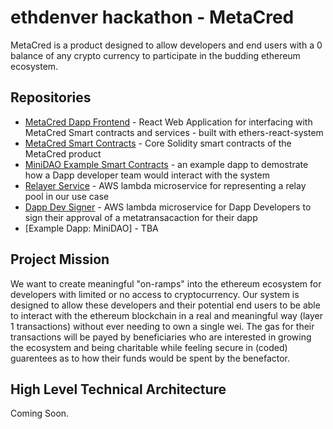 # ethdenver hackathon - MetaCred

MetaCred is a product designed to allow developers and end users with a 0 balance of any crypto currency to participate in the budding ethereum ecosystem.

## Repositories

 - [MetaCred Dapp Frontend](https://github.com/rapid-eth/meta-credits) - React Web Application for interfacing with MetaCred Smart contracts and services - built with ethers-react-system
 - [MetaCred Smart Contracts](https://github.com/rapid-eth/ethdenver-metacred-contracts) - Core Solidity smart contracts of the MetaCred product
 - [MiniDAO Example Smart Contracts](https://github.com/rapid-eth/ethdenver-metacred-minidao-example) - an example dapp to demostrate how a Dapp developer team would interact with the system
 - [Relayer Service](https://github.com/rapid-eth/ethdenver-metacred-relayer-lambda) - AWS lambda microservice for representing a relay pool in our use case
 - [Dapp Dev Signer](https://github.com/rapid-eth/ethdenver-metacred-dapp-signer-lambda) - AWS lambda microservice for Dapp Developers to sign their approval of a metatransacaction for their dapp
 - [Example Dapp: MiniDAO] - TBA

## Project Mission

We want to create meaningful "on-ramps" into the ethereum ecosystem for developers with limited or no access to cryptocurrency. Our system is designed to allow these developers and their potential end users to be able to interact with the ethereum blockchain in a real and meaningful way (layer 1 transactions) without ever needing to own a single wei. The gas for their transactions will be payed by beneficiaries who are interested in growing the ecosystem and being charitable while feeling secure in (coded) guarentees as to how their funds would be spent by the benefactor.

## High Level Technical Architecture

Coming Soon.